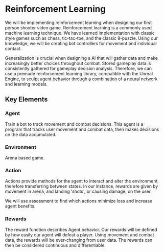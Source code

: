 # Reinforcement Learning

We will be implementing reinforcement learning when designing our first person shooter video game. Reinforcement learning 
is a commonly used machine learning technique. We have learned implementation with classic style games such as chess, tic-tac-toe,
and the classic 8-puzzle. Using our knowledge, we will be creating bot controllers for movement and individual contact. 

Generalization is crucial when designing a AI that will gather data and make increasingly better choices throughout combat. Stored
gameplay data is consistently gathered for gameplay decision analysis. Therefore, we can use a premade reinforcement learning library, 
compatible with the Unreal Engine, to sculpt agent behavior through a combination of a neural network and learning models. 

## Key Elements

### Agent
Train a bot to track movement and combat decisions. This agent is a program that tracks user movement and combat data, then makes 
decisions on the data accumulated.

### Environment
Arena based game.

### Action
Actions provide methods for the agent to interact and alter the environment, therefore transferring between states. In our instance, rewards are given by movement in arena, and landing 'shots', or causing damage, on the user. 

We will use assessment to find which actions minimize loss and increase agent benefits.

### Rewards
The reward function describes Agent behavior. Our rewards will be defined by how easily our agent will defeat a player. Using movement and combat data, the rewards will be ever-changing from user data. The rewards can then be considered continuous and differentiable. 
